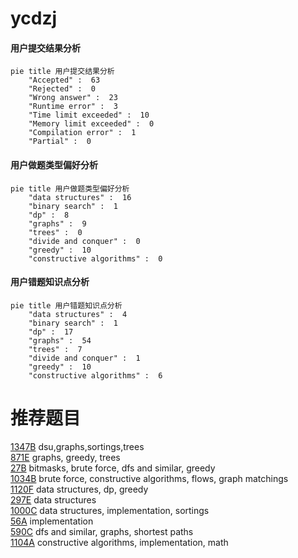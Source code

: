 # ycdzj

<!-- tabs:start -->



#### **用户提交结果分析**

```mermaid
pie title 用户提交结果分析
    "Accepted" :  63
    "Rejected" :  0
    "Wrong answer" :  23
    "Runtime error" :  3
    "Time limit exceeded" :  10
    "Memory limit exceeded" :  0
    "Compilation error" :  1
    "Partial" :  0
```

#### **用户做题类型偏好分析**

```mermaid
pie title 用户做题类型偏好分析
    "data structures" :  16
    "binary search" :  1
    "dp" :  8
    "graphs" :  9
    "trees" :  0
    "divide and conquer" :  0
    "greedy" :  10
    "constructive algorithms" :  0
```
#### **用户错题知识点分析**

```mermaid
pie title 用户错题知识点分析
    "data structures" :  4
    "binary search" :  1
    "dp" :  17
    "graphs" :  54
    "trees" :  7
    "divide and conquer" :  1
    "greedy" :  10
    "constructive algorithms" :  6
```



<!-- tabs:end -->
# 推荐题目
[1347B](https://codeforces.com/contest/1347/problem/B)		dsu,graphs,sortings,trees		  
[871E](https://codeforces.com/contest/871/problem/E)		graphs,
                        greedy,
                        trees		  
[27B](https://codeforces.com/contest/27/problem/B)		bitmasks,
                        brute force,
                        dfs and similar,
                        greedy		  
[1034B](https://codeforces.com/contest/1034/problem/B)		brute force,
                        constructive algorithms,
                        flows,
                        graph matchings		  
[1120F](https://codeforces.com/contest/1120/problem/F)		data structures,
                        dp,
                        greedy		  
[297E](https://codeforces.com/contest/297/problem/E)		data structures		  
[1000C](https://codeforces.com/contest/1000/problem/C)		data structures,
                        implementation,
                        sortings		  
[56A](https://codeforces.com/contest/56/problem/A)		implementation		  
[590C](https://codeforces.com/contest/590/problem/C)		dfs and similar,
                        graphs,
                        shortest paths		  
[1104A](https://codeforces.com/contest/1104/problem/A)		constructive algorithms,
                        implementation,
                        math		  
